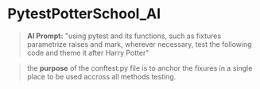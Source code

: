 # PytestPotterSchool_AI


> **AI Prompt:** "using pytest and its functions, such as fixtures parametrize raises and mark, wherever necessary, test the following code and theme it after Harry Potter"


> the **purpose** of the conftest.py file is to anchor the fixures in a single place to be used accross all methods testing.

